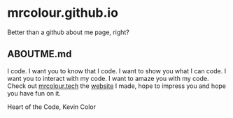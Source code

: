 # mrcolour.github.io

Better than a github about me page, right?

## ABOUTME.md

I code. I want you to know that I code. I want to show you what I can code. I want you to interact with my code. I want to amaze you with my code.
Check out [mrcolour.tech](www.mrcolour.tech) the [website](https://mrcolour.github.io/) I made, hope to impress you and hope you have fun on it.

Heart of the Code,
Kevin Color
